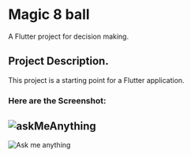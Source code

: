 # Magic 8 ball

A Flutter project for decision making.

## Project Description.
This project is a starting point for a Flutter application.
### Here are the Screenshot:
![askMeAnything](https://user-images.githubusercontent.com/47666475/189481249-39f69ac5-3ee8-48ce-949a-c46f08962d11.gif)
------------------------------

![Ask me anything](https://user-images.githubusercontent.com/47666475/189481250-57ea1de7-9d78-4fe6-a757-b59b3edb642c.png)

